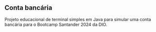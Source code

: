 ## Conta bancária
Projeto educacional de terminal simples em Java para simular uma conta bancária para o Bootcamp Santander 2024 da DIO.
